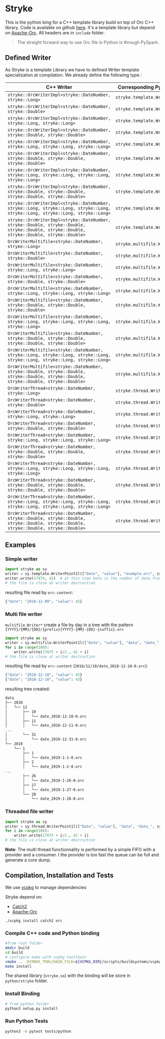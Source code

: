 # Stryke

This is the python bing for a C++ template library build on top of Orc C++ library. Code is available on github [here](https://github.com/edmBernard/Stryke). It's a template library but depend on [Apache-Orc](https://orc.apache.org/). All headers are in `include` folder.

> The straight forward way to use Orc file in Python is through PySpark.

## Defined Writer

As Stryke is a template Library we have to defined Writer template specialization at compilation. We already define the following type :

| C++ Writer | Corresponding Python Writer |
|--|--|
| `stryke::OrcWriterImpl<stryke::DateNumber, stryke::Long>` | `stryke.template.WriterPoint1l` |
| `stryke::OrcWriterImpl<stryke::DateNumber, stryke::Double>` | `stryke.template.WriterPoint1d` |
| `stryke::OrcWriterImpl<stryke::DateNumber, stryke::Long, stryke::Long>` | `stryke.template.WriterPoint2l` |
| `stryke::OrcWriterImpl<stryke::DateNumber, stryke::Double, stryke::Double>` | `stryke.template.WriterPoint2d` |
| `stryke::OrcWriterImpl<stryke::DateNumber, stryke::Long, stryke::Long, stryke::Long>` | `stryke.template.WriterPoint3l` |
| `stryke::OrcWriterImpl<stryke::DateNumber, stryke::Double, stryke::Double, stryke::Double>` | `stryke.template.WriterPoint3d` |
| `stryke::OrcWriterImpl<stryke::DateNumber, stryke::Long, stryke::Long, stryke::Long, stryke::Long>` | `stryke.template.WriterVec2l` |
| `stryke::OrcWriterImpl<stryke::DateNumber, stryke::Double, stryke::Double, stryke::Double, stryke::Double>` | `stryke.template.WriterVec2d` |
| `stryke::OrcWriterImpl<stryke::DateNumber, stryke::Long, stryke::Long, stryke::Long, stryke::Long, stryke::Long, stryke::Long>` | `stryke.template.WriterVec3l` |
| `stryke::OrcWriterImpl<stryke::DateNumber, stryke::Double, stryke::Double, stryke::Double, stryke::Double, stryke::Double, stryke::Double>` | `stryke.template.WriterVec3d` |
| `OrcWriterMultifile<stryke::DateNumber, stryke::Long>` | `stryke.multifile.WriterPoint1l` |
| `OrcWriterMultifile<stryke::DateNumber, stryke::Double>` | `stryke.multifile.WriterPoint1d` |
| `OrcWriterMultifile<stryke::DateNumber, stryke::Long, stryke::Long>` | `stryke.multifile.WriterPoint2l` |
| `OrcWriterMultifile<stryke::DateNumber, stryke::Double, stryke::Double>` | `stryke.multifile.WriterPoint2d` |
| `OrcWriterMultifile<stryke::DateNumber, stryke::Long, stryke::Long, stryke::Long>` | `stryke.multifile.WriterPoint3l` |
| `OrcWriterMultifile<stryke::DateNumber, stryke::Double, stryke::Double, stryke::Double>` | `stryke.multifile.WriterPoint3d` |
| `OrcWriterMultifile<stryke::DateNumber, stryke::Long, stryke::Long, stryke::Long, stryke::Long>` | `stryke.multifile.WriterVec2l` |
| `OrcWriterMultifile<stryke::DateNumber, stryke::Double, stryke::Double, stryke::Double, stryke::Double>` | `stryke.multifile.WriterVec2d` |
| `OrcWriterMultifile<stryke::DateNumber, stryke::Long, stryke::Long, stryke::Long, stryke::Long, stryke::Long, stryke::Long>` | `stryke.multifile.WriterVec3l` |
| `OrcWriterMultifile<stryke::DateNumber, stryke::Double, stryke::Double, stryke::Double, stryke::Double, stryke::Double, stryke::Double>` | `stryke.multifile.WriterVec3d` |
| `OrcWriterThread<stryke::DateNumber, stryke::Long>` | `stryke.thread.WriterPoint1l` |
| `OrcWriterThread<stryke::DateNumber, stryke::Double>` | `stryke.thread.WriterPoint1d` |
| `OrcWriterThread<stryke::DateNumber, stryke::Long, stryke::Long>` | `stryke.thread.WriterPoint2l` |
| `OrcWriterThread<stryke::DateNumber, stryke::Double, stryke::Double>` | `stryke.thread.WriterPoint2d` |
| `OrcWriterThread<stryke::DateNumber, stryke::Long, stryke::Long, stryke::Long>` | `stryke.thread.WriterPoint3l` |
| `OrcWriterThread<stryke::DateNumber, stryke::Double, stryke::Double, stryke::Double>` | `stryke.thread.WriterPoint3d` |
| `OrcWriterThread<stryke::DateNumber, stryke::Long, stryke::Long, stryke::Long, stryke::Long>` | `stryke.thread.WriterVec2l` |
| `OrcWriterThread<stryke::DateNumber, stryke::Double, stryke::Double, stryke::Double, stryke::Double>` | `stryke.thread.WriterVec2d` |
| `OrcWriterThread<stryke::DateNumber, stryke::Long, stryke::Long, stryke::Long, stryke::Long, stryke::Long, stryke::Long>` | `stryke.thread.WriterVec3l` |
| `OrcWriterThread<stryke::DateNumber, stryke::Double, stryke::Double, stryke::Double, stryke::Double, stryke::Double, stryke::Double>` | `stryke.thread.WriterVec3d` |

## Examples

### Simple writer

```python
import stryke as sy
writer = sy.template.WriterPoint1l(["Date", "value"], "example.orc", sy.WriterOptions())
writer.write(17874, 42)  # at this time Date is the number of date from 1970.
# the file is close at writer destruction
```

resulting file read by `orc-content`:
```python
{"date": "2018-12-09", "value": 42}
```

### Multi file writer

`multifile.Writer*` create a file by day in a tree with the pattern `{YYYY}/{MM}/{DD}/{prefix}{YYYY}-{MM}-{DD}-{suffix}.orc`
```python
import stryke as sy
writer = sy.multifile.WriterPoint1l(["Date", "value"], "data", "date_", sy.WriterOptions())
for i in range(100):
    writer.write(17875 + i/2., 42 + i)
# the file is close at writer destruction
```

resulting file read by `orc-content` (`2018/12/10/date_2018-12-10-0.orc`):
```python
{"date": "2018-12-10", "value": 42}
{"date": "2018-12-10", "value": 43}
```

resulting tree created:
```bash
data
├── 2018
│   └── 12
│       ├── 10
│       │   └── date_2018-12-10-0.orc
│       ├── 11
│       │   └── date_2018-12-11-0.orc
...
│       └── 31
│           └── date_2018-12-31-0.orc
└── 2019
    └── 1
        ├── 1
        │   └── date_2019-1-1-0.orc
        ├── 2
        │   └── date_2019-1-2-0.orc
...
        ├── 26
        │   └── date_2019-1-26-0.orc
        ├── 27
        │   └── date_2019-1-27-0.orc
        └── 28
            └── date_2019-1-28-0.orc
```

### Threaded file writer

```python
import stryke as sy
writer = sy.thread.WriterPoint1l(["Date", "value"], "data", "date_", sy.WriterOptions())
for i in range(100):
    writer.write(17875 + i/2., 42 + i)
# the file is close at writer destruction
```

**Note**: The multi thread functionnality is performed by a simple FIFO with a provider and a consumer. I the provider is too fast the queue can be full and generate a core dump.

## Compilation, Installation and Tests

We use [vcpkg](https://github.com/Microsoft/vcpkg) to manage dependencies

Stryke depend on:
* [Catch2](https://github.com/catchorg/Catch2)
* [Apache-Orc](https://orc.apache.org/)

```
./vcpkg install catch2 orc
```

### Compile C++ code and Python binding

```bash
#from root folder
mkdir build
cd build
# configure make with vcpkg toolchain
cmake .. -DCMAKE_TOOLCHAIN_FILE=${VCPKG_DIR}/scripts/buildsystems/vcpkg.cmake -DBUILD_PYTHON_BINDING
make install
```

The shared library (`stryke.so`) with the binding will be store in `python/stryke` folder.

### Install Binding

```bash
# from python folder
python3 setup.py install
```

### Run Python Tests

```bash
python3 -m pytest tests/python
```
